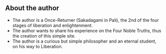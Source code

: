 ## About the author

- The author is a Once-Returner (Sakadagami in Pali), the 2nd of the four stages of liberation and enlightenment.
- The author wants to share his experience on the Four Noble Truths, thus the creation of this simple site.
- The author is a curious but simple philosopher and an eternal student, on his way to Liberation.
